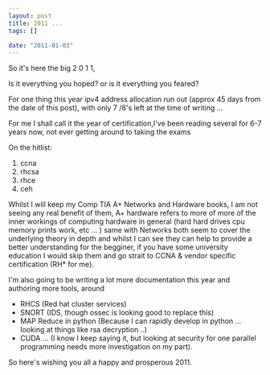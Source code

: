 ```yaml
--- 
layout: post
title: 2011 ...
tags: []

date: "2011-01-03"
---
```

So it's here the big 2 0 1 1,

Is it everything you hoped? or is it everything you feared?

For one thing this year ipv4 address allocation run out (approx 45 days from the date of this post), with only 7 /8's left at the time of writing ...

For me I shall call it the year of certification,I've been reading several for 6-7 years now, not ever getting around to taking the exams

On the hitlist:
<ol>
	<li>ccna</li>
	<li>rhcsa</li>
	<li>rhce</li>
	<li>ceh</li>
</ol>
Whilst I will keep my Comp TIA A+ Networks and Hardware books, I am not seeing any real benefit of them, A+ hardware refers to more of more of the inner workings of computing hardware in general (hard hard drives cpu memory prints work, etc ... ) same with Networks both seem to cover the underlying theory in depth and whilst I can see they can help to provide a better understanding for the begginer, if you have some university education I would skip them and go strait to CCNA &amp; vendor specific certification (RH* for me).

I'm also going to be writing a lot more documentation this year and authoring more tools, around
<ul>
	<li>RHCS (Red hat cluster services)</li>
	<li>SNORT (IDS, though ossec is looking good to replace this)</li>
	<li>MAP Reduce in python (Because I can rapidly develop in python ... looking at things like rsa decryption ..)</li>
	<li>CUDA ... (I know I keep saying it, but looking at security for one parallel programming needs more investigation on my part).</li>
</ul>
So here's wishing you all a happy and prosperous 2011.
